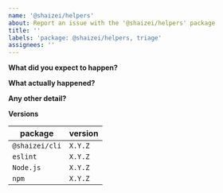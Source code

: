 ```yaml
---
name: '@shaizei/helpers'
about: Report an issue with the '@shaizei/helpers' package
title: ''
labels: 'package: @shaizei/helpers, triage'
assignees: ''
---
```


**What did you expect to happen?**

**What actually happened?**

**Any other detail?**

**Versions**

| package                  | version |
|--------------------------|---------|
| `@shaizei/cli`           | `X.Y.Z` |
| `eslint`                 | `X.Y.Z` |
| `Node.js`                | `X.Y.Z` |
| `npm`                    | `X.Y.Z` |
